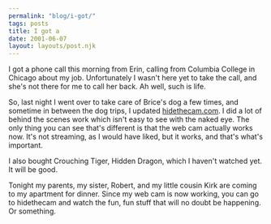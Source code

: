 ```yaml
---
permalink: "blog/i-got/"
tags: posts
title: I got a
date: 2001-06-07
layout: layouts/post.njk
---
```


I got a phone call this morning from Erin, calling from Columbia College in Chicago about my job. Unfortunately I wasn't here yet to take the call, and she's not there for me to call her back. Ah well, such is life. 

So, last night I went over to take care of Brice's dog a few times, and sometime in between the dog trips, I updated [hidethecam.com][1]. I did a lot of behind the scenes work which isn't easy to see with the naked eye. The only thing you can see that's different is that the web cam actually works now. It's not streaming, as I would have liked, but it works, and that's what's important.

I also bought Crouching Tiger, Hidden Dragon, which I haven't watched yet. It will be good.

Tonight my parents, my sister, Robert, and my little cousin Kirk are coming to my apartment for dinner. Since my web cam is now working, you can go to hidethecam and watch the fun, fun stuff that will no doubt be happening. Or something.

 [1]: http://www.hidethecam.com/